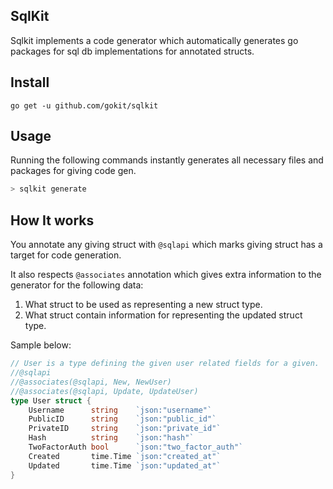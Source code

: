 SqlKit
--------
Sqlkit implements a code generator which automatically generates go packages for sql db implementations for annotated structs.

## Install

```
go get -u github.com/gokit/sqlkit
```

## Usage

Running the following commands instantly generates all necessary files and packages for giving code gen.

```go
> sqlkit generate
```

## How It works

You annotate any giving struct with `@sqlapi` which marks giving struct has a target for code generation. 

It also respects `@associates` annotation which gives extra information to the generator for the following data:

1. What struct to be used as representing a new struct type.
2. What struct contain information for representing the updated struct type.

Sample below:

```go
// User is a type defining the given user related fields for a given.
//@sqlapi
//@associates(@sqlapi, New, NewUser)
//@associates(@sqlapi, Update, UpdateUser)
type User struct {
	Username      string    `json:"username"`
	PublicID      string    `json:"public_id"`
	PrivateID     string    `json:"private_id"`
	Hash          string    `json:"hash"`
	TwoFactorAuth bool      `json:"two_factor_auth"`
	Created       time.Time `json:"created_at"`
	Updated       time.Time `json:"updated_at"`
}
```